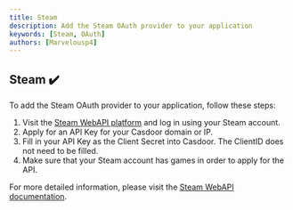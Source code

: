 ```yaml
---
title: Steam
description: Add the Steam OAuth provider to your application
keywords: [Steam, OAuth]
authors: [Marvelousp4]
---
```


## Steam ✔️

To add the Steam OAuth provider to your application, follow these steps:

1. Visit the [Steam WebAPI platform](https://steamcommunity.com/dev/revokekey) and log in using your Steam account.
2. Apply for an API Key for your Casdoor domain or IP.
3. Fill in your API Key as the Client Secret into Casdoor. The ClientID does not need to be filled.
4. Make sure that your Steam account has games in order to apply for the API.

For more detailed information, please visit the [Steam WebAPI documentation](https://steamcommunity.com/dev).
